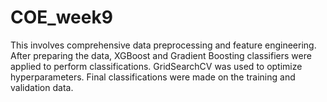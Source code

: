 # COE_week9
This involves comprehensive data preprocessing and feature engineering. After preparing the data, XGBoost and Gradient Boosting classifiers were applied to perform classifications. GridSearchCV was used to optimize hyperparameters. Final classifications were made on the training and validation data.
